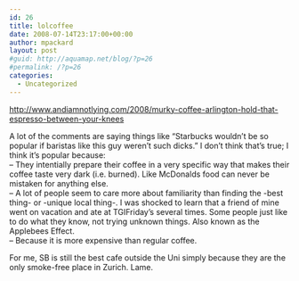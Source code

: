 ```yaml
---
id: 26
title: lolcoffee
date: 2008-07-14T23:17:00+00:00
author: mpackard
layout: post
#guid: http://aquamap.net/blog/?p=26
#permalink: /?p=26
categories:
  - Uncategorized
---
```

http://www.andiamnotlying.com/2008/murky-coffee-arlington-hold-that-espresso-between-your-knees

A lot of the comments are saying things like &#8220;Starbucks wouldn&#8217;t be so popular if baristas like this guy weren&#8217;t such dicks.&#8221; I don&#8217;t think that&#8217;s true; I think it&#8217;s popular because:  
&#8211; They intentially prepare their coffee in a very specific way that makes their coffee taste very dark (i.e. burned). Like McDonalds food can never be mistaken for anything else.  
&#8211; A lot of people seem to care more about familiarity than finding the -best thing- or -unique local thing-. I was shocked to learn that a friend of mine went on vacation and ate at TGIFriday&#8217;s several times. Some people just like to do what they know, not trying unknown things. Also known as the Applebees Effect.  
&#8211; Because it is more expensive than regular coffee.

For me, SB is still the best cafe outside the Uni simply because they are the only smoke-free place in Zurich. Lame.
